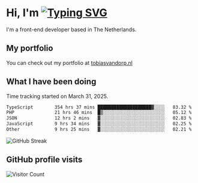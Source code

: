# Hi, I'm [![Typing SVG](https://readme-typing-svg.demolab.com?font=Fira+Code&pause=1000&width=435&lines=tobiasvdorp)](https://git.io/typing-svg)

I'm a front-end developer based in The Netherlands.

## My portfolio

You can check out my portfolio at [tobiasvandorp.nl](https://www.tobiasvandorp.nl/)

## What I have been doing

Time tracking started on March 31, 2025.

<!--START_SECTION:waka-->

```txt
TypeScript        354 hrs 37 mins ████████████████████▓░░░░   83.32 %
PHP               21 hrs 46 mins  █▒░░░░░░░░░░░░░░░░░░░░░░░   05.12 %
JSON              12 hrs 2 mins   ▓░░░░░░░░░░░░░░░░░░░░░░░░   02.83 %
JavaScript        9 hrs 34 mins   ▓░░░░░░░░░░░░░░░░░░░░░░░░   02.25 %
Other             9 hrs 25 mins   ▓░░░░░░░░░░░░░░░░░░░░░░░░   02.21 %
```

<!--END_SECTION:waka-->

![GitHub Streak](https://streak-stats.demolab.com?user=tobiasvdorp&theme=dark&hide_border=true&mode=weekly&background=36%2C6400A6%2C000000)

## GitHub profile visits

![Visitor Count](https://profile-counter.glitch.me/tobiasvdorp/count.svg)
